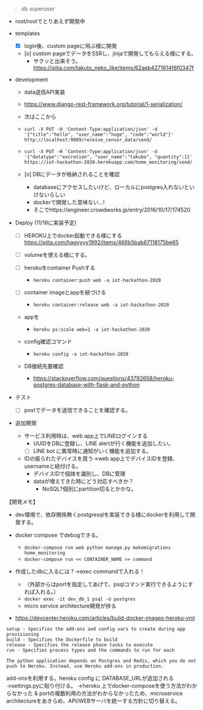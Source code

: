 

> db superuser

- root/rootでとりあえず開発中


- templates
    - [x] login後、custom pageに飛ぶ様に開発
    - [o] custom pageでデータをSSRし、jinjaで開発してもらえる様にする。
        - サクッと出来そう。
        https://qiita.com/takuto_neko_like/items/62aeb4271614f6f0347f

- development
    - data送信API実装
    - https://www.django-rest-framework.org/tutorial/1-serialization/
    - 次はここから
    - `curl -X PUT -H 'Content-Type:application/json' -d '{"title":"hello", "user_name":"hoge", "code":"world"}' http://localhost:9009/receive_censor_data/send/`
    
    - `curl -X PUT -H 'Content-Type:application/json' -d '{"datatype":"excretion", "user_name":"takubo", "quantity":1}' https://iot-hackathon-2020.herokuapp.com/home_monitoring/send/`

    - [o] DBにデータが格納されることを確認
        - databaseにアクセスしたいけど、ローカルにpostgres入れないといけないらしい
        - dockerで開発した意味ない...!
        - そこでhttps://engineer.crowdworks.jp/entry/2016/10/17/174520


- Deploy (11/18に実装予定)
    - [ ] HEROKU上でdocker起動できる様にする
    https://qiita.com/hagyyyy1992/items/466b5bab67118175be65 
    - [ ] volumeを使える様にする。

    - [ ] herokuをcontainer Pushする
        - `heroku container:push web -a iot-hackathon-2020`
    - [ ] container imageとappを紐づける
        - `heroku container:release web -a iot-hackathon-2020`
    - appを
        - `heroku ps:scale web=1 -a iot-hackathon-2020`
    - config確認コマンド 
        - `heroku config -a iot-hackathon-2020`

    - DB接続先要確認
        - https://stackoverflow.com/questions/43792658/heroku-postgres-database-with-flask-and-python

- テスト
    - [ ] postでデータを送信できることを確認する。

- 追加開発
    - サービス利用時は、web app上でLINEログインする
        - UUIDをDBに登録し、LINE alertが行く機能を追加したい。
        - [ ] LINE bot に異常時に通知がいく機能を追加する。
    - IDの振られたデバイスを買う→web app上でデバイスIDを登録、usernameと紐付ける。
        - デバイスIDで個体を識別し、DBに管理
        - dataが増えてきた時にどう対応すべきか？
            - NoSQL?個別にpartition切るとかかな。

【開発メモ】

- dev環境で、依存関係無くpostgresqlを実装できる様にdockerを利用して開発する。
- docker compose でdebugできる。 
    - `docker-compose run web python manage.py makemigrations home_monitoring`
    - `docker-compose run << CONTAINER_NAME >> command`
- 作成したdbに入るには？→exec commandで入れる！
    - （外部からはportを指定してあげて、psqlコマンド実行できるようにすれば入れる。）
    - `docker exec -it dev_db_1 psql -U postgres`
    - micro service architecture開発が捗る



- https://devcenter.heroku.com/articles/build-docker-images-heroku-yml

```
setup - Specifies the add-ons and config vars to create during app provisioning
build - Specifies the Dockerfile to build
release - Specifies the release phase tasks to execute
run - Specifies process types and the commands to run for each

```

`The python application depends on Postgres and Redis, which you do not push to Heroku. Instead, use Heroku add-ons in production.`


add-onsを利用する。heroku config に DATABASE_URLが追加される
→settings.pyに貼り付ける。
→heroku 上でdocker-composeを使う方法がわからなかった \& portの複数利用の方法がわからなかったため、microservice architectureをあきらめ、API/WEBサーバを統一する方針に切り替える。






